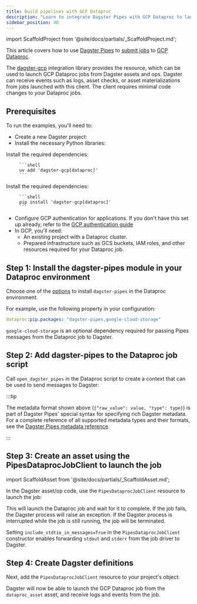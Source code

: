 ```yaml
---
title: Build pipelines with GCP Dataproc
description: "Learn to integrate Dagster Pipes with GCP Dataproc to launch external code from Dagster assets."
sidebar_position: 40
---
```


import ScaffoldProject from '@site/docs/partials/\_ScaffoldProject.md';

This article covers how to use [Dagster Pipes](/guides/build/external-pipelines) to [submit jobs](https://cloud.google.com/dataproc/docs/guides/submit-job) to [GCP Dataproc](https://cloud.google.com/dataproc).

The [dagster-gcp](/api/libraries/dagster-gcp) integration library provides the <PyObject section="libraries" module="dagster_gcp" object="pipes.PipesDataprocJobClient" /> resource, which can be used to launch GCP Dataproc jobs from Dagster assets and ops. Dagster can receive events such as logs, asset checks, or asset materializations from jobs launched with this client. The client requires minimal code changes to your Dataproc jobs.

## Prerequisites

To run the examples, you'll need to:

- Create a new Dagster project:
  <ScaffoldProject />
- Install the necessary Python libraries:

<Tabs groupId="package-manager">
   <TabItem value="uv" label="uv">
      Install the required dependencies:

         ```shell
         uv add 'dagster-gcp[dataproc]'
         ```

   </TabItem>

   <TabItem value="pip" label="pip">
      Install the required dependencies:

         ```shell
         pip install 'dagster-gcp[dataproc]'
         ```

   </TabItem>
</Tabs>

- Configure GCP authentication for applications. If you don't have this set up already, refer to the [GCP authentication guide](https://cloud.google.com/docs/authentication/gcloud)
- In GCP, you'll need:
  - An existing project with a Dataproc cluster.
  - Prepared infrastructure such as GCS buckets, IAM roles, and other resources required for your Dataproc job.

## Step 1: Install the dagster-pipes module in your Dataproc environment

Choose one of the [options](https://cloud.google.com/dataproc/docs/tutorials/python-configuration) to install `dagster-pipes` in the Dataproc environment.

For example, use the following property in your configuration:

```yaml
dataproc:pip.packages: "dagster-pipes,google-cloud-storage"
```

`google-cloud-storage` is an optional dependency required for passing Pipes messages from the Dataproc job to Dagster.


## Step 2: Add dagster-pipes to the Dataproc job script

Call `open_dagster_pipes` in the Dataproc script to create a context that can be used to send messages to Dagster:

<CodeExample path="docs_snippets/docs_snippets/guides/dagster/dagster_pipes/gcp/dataproc_job/script.py" />

:::tip

The metadata format shown above (`{"raw_value": value, "type": type}`) is part of Dagster Pipes' special syntax for specifying rich Dagster metadata. For a complete reference of all supported metadata types and their formats, see the [Dagster Pipes metadata reference](/guides/build/external-pipelines/using-dagster-pipes/reference#passing-rich-metadata-to-dagster).

:::

## Step 3: Create an asset using the PipesDataprocJobClient to launch the job

import ScaffoldAsset from '@site/docs/partials/\_ScaffoldAsset.md';

<ScaffoldAsset />

In the Dagster asset/op code, use the `PipesDataprocJobClient` resource to launch the job:

<CodeExample path="docs_snippets/docs_snippets/guides/dagster/dagster_pipes/gcp/dataproc_job/dagster_code.py" startAfter="start_asset_marker" endBefore="end_asset_marker" title="src/<project_name>/defs/assets.py" />

This will launch the Dataproc job and wait for it to complete. If the job fails, the Dagster process will raise an exception. If the Dagster process is interrupted while the job is still running, the job will be terminated.

Setting `include_stdtio_in_messages=True` in the `PipesDataprocJobClient` constructor enables forwarding `stdout` and `stderr` from the job driver to Dagster.

## Step 4: Create Dagster definitions

Next, add the `PipesDataprocJobClient` resource to your project's <PyObject section="definitions" module="dagster" object="Definitions" /> object:

<CodeExample path="docs_snippets/docs_snippets/guides/dagster/dagster_pipes/gcp/dataproc_job/dagster_code.py" startAfter="start_definitions_marker" endBefore="end_definitions_marker" title="src/<project_name>/defs/resources.py" />

Dagster will now be able to launch the GCP Dataproc job from the `dataproc_asset` asset, and receive logs and events from the job.
